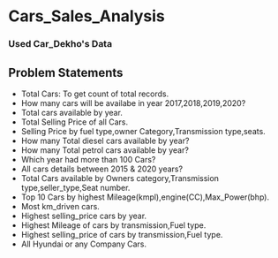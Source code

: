 # Cars_Sales_Analysis

### Used Car_Dekho's Data

## Problem Statements
- Total Cars: To get count of total records.
- How many cars will be availabe in year 2017,2018,2019,2020?
- Total cars available by year.
- Total Selling Price of all Cars.
- Selling Price by fuel type,owner Category,Transmission type,seats.
- How many Total diesel cars available by year?
- How many Total petrol cars available by year?
- Which year had more than 100 Cars?
- All cars details between 2015 & 2020 years?
- Total Cars available by Owners category,Transmission type,seller_type,Seat number.
- Top 10 Cars by highest Mileage(kmpl),engine(CC),Max_Power(bhp).
- Most km_driven cars.
- Highest selling_price cars by year.
- Highest Mileage of cars by transmission,Fuel type.
- Highest selling_price of cars by transmission,Fuel type.
- All Hyundai or any Company Cars.

